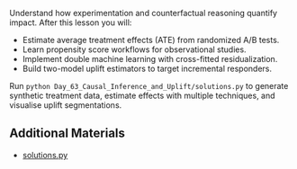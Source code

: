 Understand how experimentation and counterfactual reasoning quantify impact. After this lesson you will:

- Estimate average treatment effects (ATE) from randomized A/B tests.
- Learn propensity score workflows for observational studies.
- Implement double machine learning with cross-fitted residualization.
- Build two-model uplift estimators to target incremental responders.

Run `python Day_63_Causal_Inference_and_Uplift/solutions.py` to generate synthetic treatment data, estimate effects with multiple techniques, and visualise uplift segmentations.

## Additional Materials

- [solutions.py](https://github.com/saint2706/Coding-For-MBA/blob/main/Day_63_Causal_Inference_and_Uplift/solutions.py)
